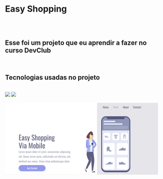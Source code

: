 <h1>Easy Shopping</h1>
<br>
<br>
<h2>Esse foi um projeto que eu aprendir a fazer no curso DevClub</h2>
<br>
<h2>Tecnologias usadas no projeto</h2>
<br>
<img src="https://img.shields.io/badge/HTML5-E34F26?style=for-the-badge&logo=html5&logoColor=white" width="70px" heidth="70px" >
<img src="https://img.shields.io/badge/CSS3-1572B6?style=for-the-badge&logo=css3&logoColor=white" width="70px" heidth="70px" >
<br>
<br>
<img src="https://github.com/Liomarassis/Easy-Shopping/blob/master/Imagens.img/Capturar.PNG?raw=true" >
